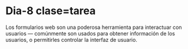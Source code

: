 # Dia-8 clase=tarea

Los formularios web son una poderosa herramienta para interactuar con usuarios — comúnmente son usados ​​para obtener información de los usuarios, o permitirles controlar la interfaz de usuario.
